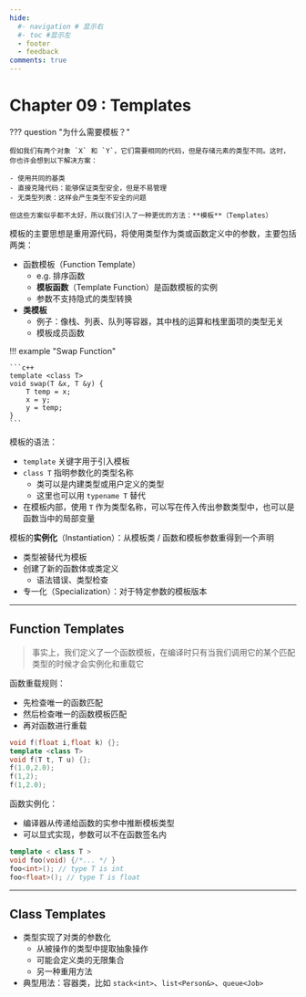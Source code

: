 ```yaml
---
hide:
  #- navigation # 显示右
  #- toc #显示左
  - footer
  - feedback
comments: true
--- 
```


# Chapter 09 : Templates

??? question "为什么需要模板？"

	假如我们有两个对象 `X` 和 `Y`，它们需要相同的代码，但是存储元素的类型不同。这时，你也许会想到以下解决方案：
	
	- 使用共同的基类
	- 直接克隆代码：能够保证类型安全，但是不易管理
	- 无类型列表：这样会产生类型不安全的问题
	
	但这些方案似乎都不太好，所以我们引入了一种更优的方法：**模板**（Templates）

模板的主要思想是重用源代码，将使用类型作为类或函数定义中的参数，主要包括两类：

- 函数模板（Function Template）
	- e.g. 排序函数
    - **模板函数**（Template Function）是函数模板的实例
    - 参数不支持隐式的类型转换
- **类模板**
    - 例子：像栈、列表、队列等容器，其中栈的运算和栈里面项的类型无关
    - 模板成员函数

!!! example "Swap Function"

	```c++
	template <class T>
	void swap(T &x, T &y) {
	    T temp = x;
	    x = y;
	    y = temp;
	}
	```

模板的语法：

- `template` 关键字用于引入模板
- `class T` 指明参数化的类型名称
    - 类可以是内建类型或用户定义的类型
    - 这里也可以用 `typename T` 替代
- 在模板内部，使用 `T` 作为类型名称，可以写在传入传出参数类型中，也可以是函数当中的局部变量

模板的**实例化**（Instantiation）：从模板类 / 函数和模板参数重得到一个声明

- 类型被替代为模板
- 创建了新的函数体或类定义
    - 语法错误、类型检查
- 专一化（Specialization）：对于特定参数的模板版本
***
## Function Templates

> 事实上，我们定义了一个函数模板，在编译时只有当我们调用它的某个匹配类型的时候才会实例化和重载它

函数重载规则：

- 先检查唯一的函数匹配
- 然后检查唯一的函数模板匹配
- 再对函数进行重载

```c++
void f(float i,float k) {};
template <class T>
void f(T t, T u) {};
f(1.0,2.0);
f(1,2);
f(1,2.0);
```

函数实例化：

- 编译器从传递给函数的实参中推断模板类型
- 可以显式实现，参数可以不在函数签名内

```c++
template < class T >
void foo(void) {/*... */ }
foo<int>(); // type T is int
foo<float>(); // type T is float
```
***
## Class Templates

- 类型实现了对类的参数化
    - 从被操作的类型中提取抽象操作
    - 可能会定义类的无限集合
    - 另一种重用方法
- 典型用法：容器类，比如 `stack<int>`、`list<Person&>`、`queue<Job>`
